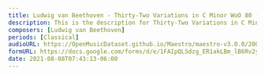 ```yaml
---
title: Ludwig van Beethoven - Thirty-Two Variations in C Minor WoO 80 (6)
description: This is the description for Thirty-Two Variations in C Minor WoO 80 by Ludwig van Beethoven
composers: [Ludwig van Beethoven]
periods: [Classical]
audioURL: https://OpenMusicDataset.github.io/Maestro/maestro-v3.0.0/2008/MIDI-Unprocessed_02_R3_2008_01-03_ORIG_MID--AUDIO_02_R3_2008_wav--1.midi
formURL: https://docs.google.com/forms/d/e/1FAIpQLSdzg_ER1akLBm_lB6Rv2yUVO_6v_ZVRwZJfrAPQZmiJYLGhGg/viewform
date: 2021-08-08T07:43:13-06:00
---
```

